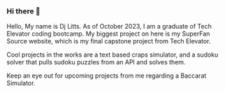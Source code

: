 ### Hi there 👋
Hello, My name is Dj Litts. As of October 2023, I am a graduate of Tech Elevator coding bootcamp. 
My biggest project on here is my SuperFan Source website, which is my final capstone project from Tech Elevator.

Cool projects in the works are a text based craps simulator, and a sudoku solver that pulls sudoku puzzles from an API and solves them.

Keep an eye out for upcoming projects from me regarding a Baccarat Simulator.

<!--
Hello, I am a new programmer playing around with git repositories on my computer. I am trying to gain familiarity with github and git repositories.
**littsdj/littsdj** is a ✨ _special_ ✨ repository because its `README.md` (this file) appears on your GitHub profile.

Here are some ideas to get you started:

- 🔭 I’m currently working on ...
- 🌱 I’m currently learning ...
- 👯 I’m looking to collaborate on ...
- 🤔 I’m looking for help with ...
- 💬 Ask me about ...
- 📫 How to reach me: ...
- 😄 Pronouns: ...
- ⚡ Fun fact: ...
-->
